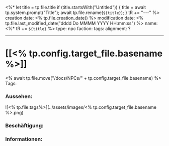 
<%* 
let title = tp.file.title 
if (title.startsWith("Untitled")) {
title = await tp.system.prompt("Title"); 
await tp.file.rename(`${title}`); 
} tR += "---" 
%>
creation date: <% tp.file.creation_date() %> 
modification date: <% tp.file.last_modified_date("dddd Do MMMM YYYY HH:mm:ss") %> 
name: <%* tR += `${title}` %>
type: npc
faction:
tags:
alignment: ?

--- 

# [[<% tp.config.target_file.basename %>]]
<% await tp.file.move("/docs/NPCs/" + tp.config.target_file.basename) %>
Tags: 

### Aussehen:
![<% tp.file.tags%>](../assets/images/<% tp.config.target_file.basename %>.png)

### Beschäftigung:

### Informationen:
